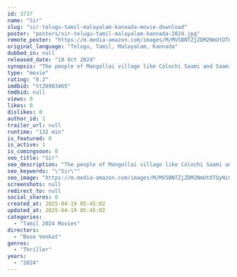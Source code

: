 ```yaml
---
id: 3737
name: "Sir"
slug: "sir-telugu-tamil-malayalam-kannada-movie-download"
poster: "posters/sir-telugu-tamil-malayalam-kannada-2024.jpg"
remote_poster: "https://m.media-amazon.com/images/M/MV5BNTZjZDM2NmUtOTQyNi00NzJmLWFmNzUtODk2ZjVjMGU4MGMwXkEyXkFqcGc@._V1_SX300.jpg"
original_language: "Telugu, Tamil, Malayalam, Kannada"
dubbed_in: null
released_date: "18 Oct 2024"
synopsis: "The people of Mangollai village like Colochi Saami and Saamikannu opposed education for the poor while people like Annadurai and Sivangaanam fought against oppression."
type: "movie"
rating: "8.2"
imdbid: "tt26903465"
tmdbid: null
views: 0
likes: 0
dislikes: 0
author_id: 1
trailer_url: null
runtime: "132 min"
is_featured: 0
is_active: 1
is_comingsoon: 0
seo_title: "Sir"
seo_description: "The people of Mangollai village like Colochi Saami and Saamikannu opposed education for the poor while people like Annadurai and Sivangaanam fought against oppression."
seo_keywords: "\"Sir\""
seo_image: "https://m.media-amazon.com/images/M/MV5BNTZjZDM2NmUtOTQyNi00NzJmLWFmNzUtODk2ZjVjMGU4MGMwXkEyXkFqcGc@._V1_SX300.jpg"
screenshots: null
redirect_to: null
social_shares: 0
created_at: 2025-04-19 05:45:02
updated_at: 2025-04-19 05:45:02
categories:
  - "Tamil 2024 Movies"
directors:
  - "Bose Venkat"
genres:
  - "Thriller"
years:
  - "2024"
---
```

